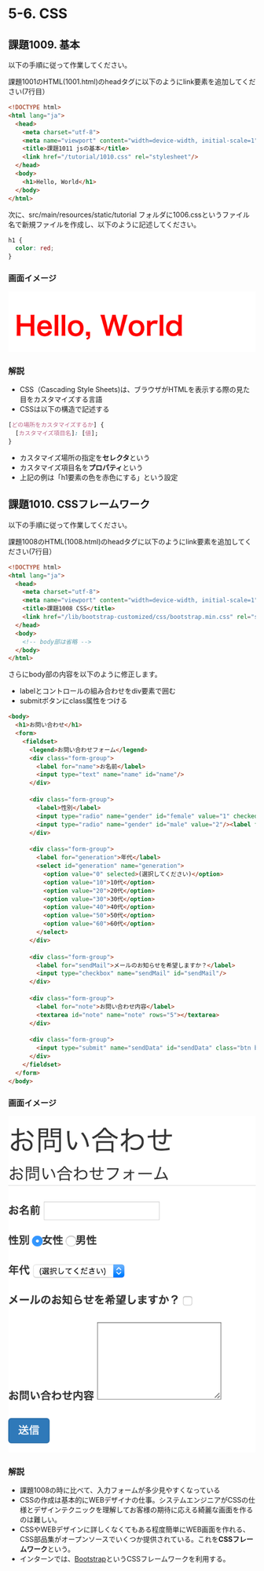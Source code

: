 # 5-6. CSS

## 課題1009. 基本
以下の手順に従って作業してください。

課題1001のHTML(1001.html)のheadタグに以下のようにlink要素を追加してください(7行目）

```html
<!DOCTYPE html>
<html lang="ja">
  <head>
    <meta charset="utf-8">
    <meta name="viewport" content="width=device-width, initial-scale=1">
    <title>課題1011 jsの基本</title>
    <link href="/tutorial/1010.css" rel="stylesheet"/>
  </head>
  <body>
    <h1>Hello, World</h1>
  </body>
</html>
```

次に、src/main/resources/static/tutorial フォルダに1006.cssというファイル名で新規ファイルを作成し、以下のように記述してください。

```css
h1 {
  color: red;
}
```

### 画面イメージ
![](../images/image-05-1009.png)

### 解説
- CSS（Cascading Style Sheets)は、ブラウザがHTMLを表示する際の見た目をカスタマイズする言語
- CSSは以下の構造で記述する

```css
[どの場所をカスタマイズするか] {
  [カスタマイズ項目名]: [値];
}
```
- カスタマイズ場所の指定を**セレクタ**という
- カスタマイズ項目名を**プロパティ**という
- 上記の例は「h1要素の色を赤色にする」という設定

## 課題1010. CSSフレームワーク
以下の手順に従って作業してください。

課題1008のHTML(1008.html)のheadタグに以下のようにlink要素を追加してください(7行目）

```html
<!DOCTYPE html>
<html lang="ja">
  <head>
    <meta charset="utf-8">
    <meta name="viewport" content="width=device-width, initial-scale=1">
    <title>課題1008 CSS</title>
    <link href="/lib/bootstrap-customized/css/bootstrap.min.css" rel="stylesheet"/>
  </head>
  <body>
    <!-- body部は省略 -->
  </body>
</html>
```

さらにbody部の内容を以下のように修正します。
- labelとコントロールの組み合わせをdiv要素で囲む
- submitボタンにclass属性をつける

```html
<body>
  <h1>お問い合わせ</h1>
  <form>
    <fieldset>
      <legend>お問い合わせフォーム</legend>
      <div class="form-group">
        <label for="name">お名前</label>
        <input type="text" name="name" id="name"/>
      </div>
      
      <div class="form-group">
        <label>性別</label>
        <input type="radio" name="gender" id="female" value="1" checked/><label for="female">女性</label>
        <input type="radio" name="gender" id="male" value="2"/><label for="male">男性</label>
      </div>
      
      <div class="form-group">
        <label for="generation">年代</label>
        <select id="generation" name="generation">
          <option value="0" selected>(選択してください)</option>
          <option value="10">10代</option>
          <option value="20">20代</option>
          <option value="30">30代</option>
          <option value="40">40代</option>
          <option value="50">50代</option>
          <option value="60">60代</option>
        </select>
      </div>
      
      <div class="form-group">
        <label for="sendMail">メールのお知らせを希望しますか？</label>
        <input type="checkbox" name="sendMail" id="sendMail"/>
      </div>
    
      <div class="form-group">
        <label for="note">お問い合わせ内容</label>
        <textarea id="note" name="note" rows="5"></textarea>
      </div>  
      
      <div class="form-group">
        <input type="submit" name="sendData" id="sendData" class="btn btn-primary" value="送信"/>
      </div>  
    </fieldset>
  </form>
</body>
```

### 画面イメージ
![](../images/image-05-1010.png)


### 解説
- 課題1008の時に比べて、入力フォームが多少見やすくなっている
- CSSの作成は基本的にWEBデザイナの仕事。システムエンジニアがCSSの仕様とデザインテクニックを理解してお客様の期待に応える綺麗な画面を作るのは難しい。
- CSSやWEBデザインに詳しくなくてもある程度簡単にWEB画面を作れる、CSS部品集がオープンソースでいくつか提供されている。これを**CSSフレームワーク**という。
- インターンでは、[Bootstrap](http://getbootstrap.com/)というCSSフレームワークを利用する。